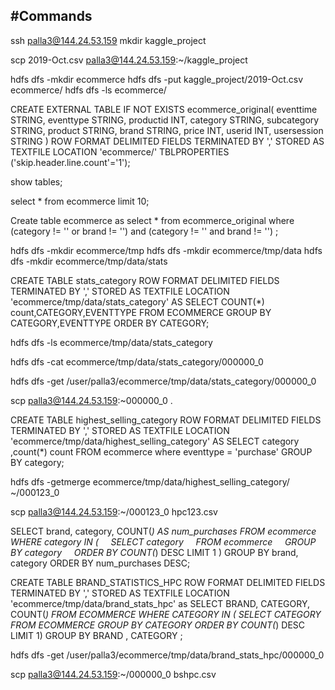 #Commands 
------------
ssh palla3@144.24.53.159
mkdir kaggle_project

scp 2019-Oct.csv palla3@144.24.53.159:~/kaggle_project

hdfs dfs -mkdir ecommerce
hdfs dfs -put kaggle_project/2019-Oct.csv ecommerce/
hdfs dfs -ls ecommerce/

CREATE EXTERNAL TABLE IF NOT EXISTS ecommerce_original(
eventtime STRING, 
eventtype STRING, 
productid INT, 
category STRING, 
subcategory STRING,
product STRING,
brand STRING,
price INT,
userid INT,
usersession STRING
) 
ROW FORMAT DELIMITED FIELDS TERMINATED BY ',' 
STORED AS TEXTFILE LOCATION 'ecommerce/' 
TBLPROPERTIES ('skip.header.line.count'='1');

show tables;

select * from ecommerce limit 10;

Create table ecommerce as select *  from ecommerce_original where (category != '' or brand != '') and  (category != '' and  brand != '') ;

 hdfs dfs -mkdir ecommerce/tmp
 hdfs dfs -mkdir ecommerce/tmp/data
 hdfs dfs -mkdir ecommerce/tmp/data/stats

CREATE TABLE stats_category 
ROW FORMAT DELIMITED FIELDS TERMINATED BY ',' 
STORED AS TEXTFILE LOCATION 'ecommerce/tmp/data/stats_category' 
AS 
SELECT COUNT(*) count,CATEGORY,EVENTTYPE FROM ECOMMERCE
GROUP BY CATEGORY,EVENTTYPE
ORDER BY CATEGORY;

hdfs dfs -ls ecommerce/tmp/data/stats_category

hdfs dfs -cat ecommerce/tmp/data/stats_category/000000_0

hdfs dfs -get /user/palla3/ecommerce/tmp/data/stats_category/000000_0

scp palla3@144.24.53.159:~000000_0 .


CREATE TABLE highest_selling_category 
ROW FORMAT DELIMITED FIELDS TERMINATED BY ',' 
STORED AS TEXTFILE LOCATION 'ecommerce/tmp/data/highest_selling_category' 
AS 
SELECT category ,count(*) count
FROM ecommerce
where eventtype = 'purchase'
GROUP BY category;

hdfs dfs -getmerge  ecommerce/tmp/data/highest_selling_category/ ~/000123_0
 
scp palla3@144.24.53.159:~/000123_0 hpc123.csv

SELECT brand, category, COUNT(*) AS num_purchases
FROM ecommerce
WHERE category IN (
    SELECT category
    FROM ecommerce
    GROUP BY category
    ORDER BY COUNT(*) DESC LIMIT 1
)
GROUP BY brand, category
ORDER BY num_purchases DESC;

CREATE TABLE BRAND_STATISTICS_HPC
ROW FORMAT DELIMITED FIELDS TERMINATED BY ',' 
STORED AS TEXTFILE LOCATION 'ecommerce/tmp/data/brand_stats_hpc' 
as 
SELECT BRAND, CATEGORY, COUNT(*) FROM ECOMMERCE 
WHERE CATEGORY IN (
SELECT CATEGORY FROM ECOMMERCE 
GROUP BY CATEGORY 
ORDER BY COUNT(*) DESC LIMIT 1)
GROUP BY BRAND , CATEGORY ; 

hdfs dfs -get /user/palla3/ecommerce/tmp/data/brand_stats_hpc/000000_0

scp palla3@144.24.53.159:~/000000_0 bshpc.csv
